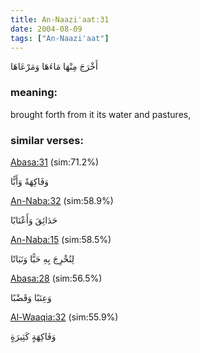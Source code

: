 ```yaml
---
title: An-Naazi'aat:31
date: 2004-08-09
tags: ["An-Naazi'aat"]
---
```

أَخْرَجَ مِنْهَا مَاءَهَا وَمَرْعَاهَا
### meaning: 
brought forth from it its water and pastures,
### similar verses: 

[Abasa:31](/80/31) (sim:71.2%)

وَفَاكِهَةً وَأَبًّا

[An-Naba:32](/78/32) (sim:58.9%)

حَدَائِقَ وَأَعْنَابًا

[An-Naba:15](/78/15) (sim:58.5%)

لِنُخْرِجَ بِهِ حَبًّا وَنَبَاتًا

[Abasa:28](/80/28) (sim:56.5%)

وَعِنَبًا وَقَضْبًا

[Al-Waaqia:32](/56/32) (sim:55.9%)

وَفَاكِهَةٍ كَثِيرَةٍ
